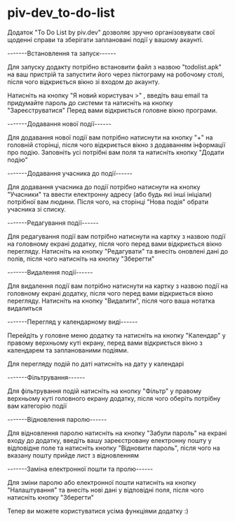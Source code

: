 # piv-dev_to-do-list

 Додаток "To Do List by piv.dev" дозволяє зручно організовувати свої щоденні справи та зберігати заплановані події у вашому акаунті. 

-------Встановлення та запуск------

Для запуску додакту потрібно встановити файл з назвою "todolist.apk" на ваш пристрій та запустити його через піктограму на робочому столі, після чого відкриється вікно зі входом до акаунту. 
 
Натисніть на кнопку "Я новий користувач >" , введіть ваш email та придумайте пароль до системи та натисніть на кнопку "Зареєструватися" 
Перед вами відкриється головне вікно програми. 

-------Додавання нової події------

Для додавання нової події вам потрібно натиснути на кнопку "+" на головній сторінці, після чого відкриється вікно з додаванням інформації про подію.
Заповніть усі потрібні вам поля та натисніть кнопку "Додати подію"

-------Додавання учасника до події------

Для додавання учасника до події потрібно натиснути на кнопку "Учасники" та ввести електронну адресу (або будь які інші ініціали) потрібної вам людини.
Після чого, на сторінці "Нова подія" обрати учасника зі списку.

-------Редагування події------

Для редагування події вам потрібно натиснути на картку з назвою події на головному екрані додатку, після чого перед вами відкриється вікно перегляду.
Натисніть на кнопку "Редагувати" та внесіть оновлені дані до полів, після чого натисніть на кнопку "Зберегти"

-------Видалення події------

Для видалення події вам потрібно натиснути на картку з назвою події на головному екрані додатку, після чого перед вами відкриється вікно перегляду.
Натисніть на кнопку "Видалити", після чого ваша нотатка видалиться

-------Перегляд у календарному виді------

Перейдіть у головне меню додатку та натисніть на кнопку "Календар" у правому верхньому куті екрану, перед вами відкриється вікно з календарем та запланованими подіями.

Для перегляду подій по даті натисніть на дату у календарі

-------Фільтрування------

Для фільтрування подій натисніть на кнопку "Фільтр" у правому верхньому куті головного екрану додатку, після чого оберіть потрібну вам категорію події

-------Відновлення паролю------

Для відновлення паролю натисніть на кнопку "Забули пароль" на екрані входу до додатку, 
введіть вашу зареєстровану електронну пошту у відповідне поле та натисніть кнопку "Відновити пароль", після чого на вказану пошту прийде лист з відновленням

-------Заміна електронної пошти та пролю------

Для зміни паролю або електронної пошти натисніть на кнопку "Налаштування" та внесіть нові дані у відповідні поля, після чого натисніть кнопку "Зберегти"

Тепер ви можете користуватися усіма функціями додатку :)

